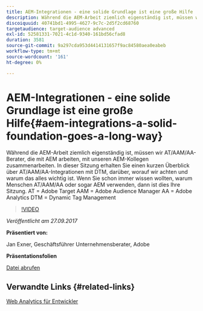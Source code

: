 ```yaml
---
title: AEM-Integrationen - eine solide Grundlage ist eine große Hilfe
description: Während die AEM-Arbeit ziemlich eigenständig ist, müssen wir AT/AAM/AA-Berater, die mit AEM arbeiten, mit unseren AEM-Kollegen zusammenarbeiten. In dieser Sitzung erhalten Sie einen kurzen Überblick über AT/AAM/AA-Integrationen mit DTM, darüber, worauf wir achten und warum das alles wichtig ist.
discoiquuid: 40741bd1-4995-4627-9c7c-2d5f2cd68760
targetaudience: target-audience advanced
exl-id: 52581331-7021-4c1d-9340-161bd56cfad8
duration: 3581
source-git-commit: 9a297cda953d4414131657f9ac84580aea0eabeb
workflow-type: tm+mt
source-wordcount: '161'
ht-degree: 0%

---
```


# AEM-Integrationen - eine solide Grundlage ist eine große Hilfe{#aem-integrations-a-solid-foundation-goes-a-long-way}

Während die AEM-Arbeit ziemlich eigenständig ist, müssen wir AT/AAM/AA-Berater, die mit AEM arbeiten, mit unseren AEM-Kollegen zusammenarbeiten. In dieser Sitzung erhalten Sie einen kurzen Überblick über AT/AAM/AA-Integrationen mit DTM, darüber, worauf wir achten und warum das alles wichtig ist. Wenn Sie schon immer wissen wollten, warum Menschen AT/AAM/AA oder sogar AEM verwenden, dann ist dies Ihre Sitzung.   AT = Adobe Target AAM = Adobe Audience Manager AA = Adobe Analytics DTM = Dynamic Tag Management

>[!VIDEO](https://video.tv.adobe.com/v/19833/?quality=9)

*Veröffentlicht am 27.09.2017*

**Präsentiert von:**

Jan Exner, Geschäftsführer Unternehmensberater, Adobe

**Präsentationsfolien**

[Datei abrufen](assets/170927-aem-gems-integrations.pdf)

## Verwandte Links {#related-links}

[Web Analytics für Entwickler](https://webanalyticsfordevelopers.com/)

<!--
[Get back to the Overview](https://helpx.adobe.com/experience-manager/kt/eseminars/gems/aem-index.html)
-->
